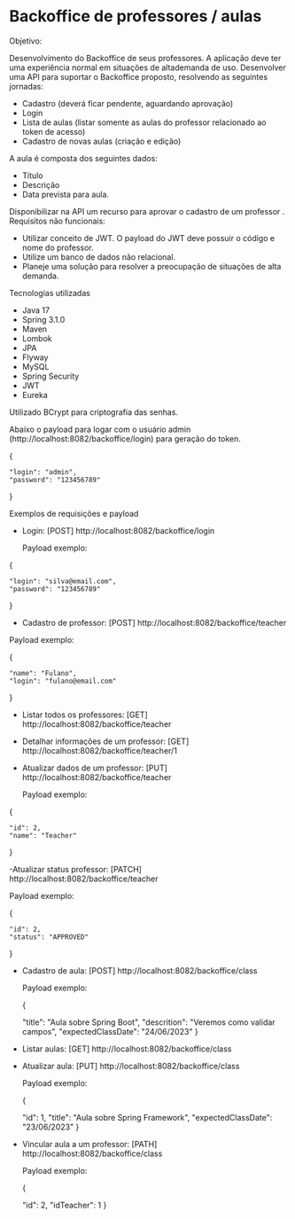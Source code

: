 # Backoffice de professores / aulas

Objetivo:

Desenvolvimento do Backoffice de seus professores. A aplicação deve ter uma experiência normal em situações de altademanda de uso.
Desenvolver uma API para suportar o Backoffice proposto, resolvendo as seguintes jornadas:

- Cadastro (deverá ficar pendente, aguardando aprovação)
- Login
- Lista de aulas (listar somente as aulas do professor relacionado ao token de acesso)
- Cadastro de novas aulas (criação e edição)

A aula é composta dos seguintes dados:

- Título
- Descrição
- Data prevista para aula.

Disponibilizar na API um recurso para aprovar o cadastro de um professor
.
Requisitos não funcionais:

- Utilizar conceito de JWT. O payload do JWT deve possuir o código e nome do professor.
- Utilize um banco de dados não relacional.
- Planeje uma solução para resolver a preocupação de situações de alta demanda.

Tecnologias utilizadas

- Java 17
- Spring 3.1.0
- Maven
- Lombok
- JPA
- Flyway
- MySQL
- Spring Security
- JWT
- Eureka
  
Utilizado BCrypt para criptografia das senhas.

Abaixo o payload para logar com o usuário admin (http://localhost:8082/backoffice/login) para geração do token.

{

    "login": "admin",
    "password": "123456789"
}

  Exemplos de requisições e payload

  - Login: [POST] http://localhost:8082/backoffice/login

    Payload exemplo:

 {
 
    "login": "silva@email.com",
    "password": "123456789"
 }

  - Cadastro de professor: [POST] http://localhost:8082/backoffice/teacher
    
  Payload exemplo:
    
{

    "name": "Fulano",
    "login": "fulano@email.com"
    
}

- Listar todos os professores: [GET] http://localhost:8082/backoffice/teacher
- Detalhar informações de um professor: [GET] http://localhost:8082/backoffice/teacher/1
- Atualizar dados de um professor: [PUT] http://localhost:8082/backoffice/teacher
 
  Payload exemplo:

{

    "id": 2,
    "name": "Teacher"
}

-Atualizar status professor: [PATCH] http://localhost:8082/backoffice/teacher

Payload exemplo:

{

    "id": 2,
    "status": "APPROVED"
}
    
- Cadastro de aula: [POST] http://localhost:8082/backoffice/class

  Payload exemplo:

  {
  
    "title": "Aula sobre Spring Boot",
    "descrition": "Veremos como validar campos",
    "expectedClassDate": "24/06/2023"
  }

- Listar aulas: [GET] http://localhost:8082/backoffice/class
- Atualizar aula: [PUT] http://localhost:8082/backoffice/class

  Payload exemplo:

  {
  
    "id": 1,
    "title": "Aula sobre Spring Framework",
    "expectedClassDate": "23/06/2023"
  }

- Vincular aula a um professor: [PATH] http://localhost:8082/backoffice/class

  Payload exemplo:

  {
  
    "id": 2,
    "idTeacher": 1
  }










